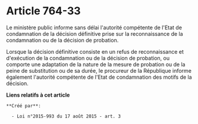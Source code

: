 # Article 764-33

Le ministère public informe sans délai l'autorité compétente de l'Etat de condamnation de la décision définitive prise sur la
reconnaissance de la condamnation ou de la décision de probation. 

Lorsque la décision définitive consiste en un refus de reconnaissance et d'exécution de la condamnation ou de la décision de
probation, ou comporte une adaptation de la nature de la mesure de probation ou de la peine de substitution ou de sa durée,
le procureur de la République informe également l'autorité compétente de l'Etat de condamnation des motifs de la décision.

**Liens relatifs à cet article**

	**Créé par**:

	  - Loi n°2015-993 du 17 août 2015 - art. 3
